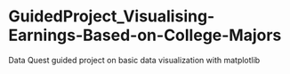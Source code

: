 # GuidedProject_Visualising-Earnings-Based-on-College-Majors
 Data Quest guided project on basic data visualization with matplotlib
